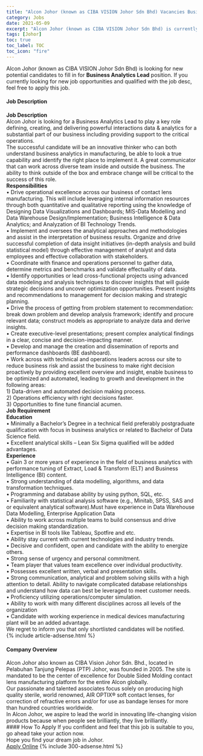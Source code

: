 ```yaml
---
title: "Alcon Johor (known as CIBA VISION Johor Sdn Bhd) Vacancies Business Analytics Lead" 
category: Jobs 
date: 2021-05-09 
excerpt: "Alcon Johor (known as CIBA VISION Johor Sdn Bhd) is currently looking for suitable person to fill in the Business Analytics Lead which based in Johor" 
tags: [Johor] 
toc: true 
toc_label: TOC 
toc_icon: "fire" 
--- 
```


<p>Alcon Johor (known as CIBA VISION Johor Sdn Bhd) is looking for new potential candidates to fill in for <b>Business Analytics Lead</b> position. If you currently looking for new job opportunities and qualified with the job desc, feel free to apply this job.
</p><div><div><h4>Job Description</h4></div><div><div><span><div><div><strong>Job Description</strong></div><div><div>Alcon Johor is looking for a Business Analytics Lead to play a key role defining, creating, and delivering powerful interactions data &amp; analytics for a substantial part of our business including providing support to the critical operations.</div><div>The successful candidate will be an innovative thinker who can both understand business analytics in manufacturing, be able to look a true capability and identify the right place to implement it. A great communicator that can work across diverse team inside and outside the business. The ability to think outside of the box and embrace change will be critical to the success of this role.</div><div><strong>Responsibilities</strong></div><div>&#8226; Drive operational excellence across our business of contact lens manufacturing. This will include leveraging internal information resources through both quantitative and qualitative reporting using the knowledge of Designing Data Visualizations and Dashboards; MIS-Data Modelling and Data Warehouse Design/Implementation; Business Intelligence &amp; Data Analytics; and Analyzation of BI Technology Trends.</div>&#8226; Implement and oversees the analytical approaches and methodologies and assist in the interpretation of business results. Organize and drive successful completion of data insight initiatives (in-depth analysis and build statistical model) through effective management of analyst and data employees and effective collaboration with stakeholders.<div>&#8226; Coordinate with finance and operations personnel to gather data, determine metrics and benchmarks and validate effectuality of data.</div>&#8226; Identify opportunities or lead cross-functional projects using advanced data modeling and analysis techniques to discover insights that will guide strategic decisions and uncover optimization opportunities. Present insights and recommendations to management for decision making and strategic planning.<div>&#8226; Drive the process of getting from problem statement to recommendation: break down problem and develop analysis framework; identify and procure relevant data; construct models as appropriate to analyze data and derive insights.</div>&#8226; Create executive-level presentations; present complex analytical findings in a clear, concise and decision-impacting manner.<div>&#8226; Develop and manage the creation and dissemination of reports and performance dashboards (BE dashboard).</div>&#8226; Work across with technical and operations leaders across our site to reduce business risk and assist the business to make right decision proactively by providing excellent overview and insight, enable business to be optimized and automated, leading to growth and development in the following areas:<br>1) Data-driven and automated decision making process.<br>2) Operations efficiency with right decisions faster.<br>3) Opportunities to fine tune financial acumen.</div><div><div><strong>Job Requirement</strong></div><div><strong>Education</strong><br>&#8226; Minimally a Bachelor&#8217;s Degree in a technical field preferably postgraduate qualification with focus in business analytics or related to Bachelor of Data Science field.<br>&#8226; Excellent analytical skills &#8211; Lean Six Sigma qualified will be added advantages.</div><div><strong>Experience</strong><br>&#8226; Gain 3 or more years of experience in the field of business analytics with performance tuning of Extract, Load &amp; Transform (ELT) and Business Intelligence (BI) content.<br>&#8226; Strong understanding of data modelling, algorithms, and data transformation techniques.<br>&#8226; Programming and database ability by using python, SQL, etc.<br>&#8226; Familiarity with statistical analysis software (e.g., Minitab, SPSS, SAS and or equivalent analytical software).Must have experience in Data Warehouse Data Modelling, Enterprise Application Data<br>&#8226; Ability to work across multiple teams to build consensus and drive decision making standardization.<br>&#8226; Expertise in BI tools like Tableau, Spotfire and etc.<br>&#8226; Ability stay current with current technologies and industry trends.<br>&#8226; Decisive and confident, open and candidate with the ability to energize others.<br>&#8226; Strong sense of urgency and personal commitment.<br>&#8226; Team player that values team excellence over individual productivity.<br>&#8226; Possesses excellent written, verbal and presentation skills.<br>&#8226; Strong communication, analytical and problem solving skills with a high attention to detail. Ability to navigate complicated database relationships and understand how data can best be leveraged to meet customer needs.<br>&#8226; Proficiency utilizing operations/computer simulation.<br>&#8226; Ability to work with many different disciplines across all levels of the organization<br>&#8226; Candidate with working experience in medical devices manufacturing plant will be an added advantage.</div><div>We regret to inform you that only shortlisted candidates will be notified.</div></div></div></span></div></div></div> 
{% include article-adsense.html %} 
<div><div><h4>Company Overview</h4></div><div><div><span><div><div>
	Alcon Johor also known as CIBA Vision Johor Sdn. Bhd., located in Pelabuhan Tanjung Pelepas (PTP) Johor, was founded in 2005. The site is mandated to be the center of excellence for Double Sided Molding contact lens manufacturing platform for the entire Alcon globally.</div>
<div>
	Our passionate and talented associates focus solely on producing high quality sterile, world renowned, AIR OPTIX&#174; soft contact lenses, for correction of refractive errors and/or for use as bandage lenses for more than hundred countries worldwide.</div>
<div>
	In Alcon Johor, we aspire to lead the world in innovating life-changing vision products because when people see brilliantly, they live brilliantly.</div></div></span></div></div></div> 
#### How To Apply 
If you confident and feel that this job is suitable to you, go ahead take your action now. <br/> 
Hope you find your dream job in Johor. <br/> 
<a href="https://www.jobstreet.com.my/en/job/business-analytics-lead-4552365?jobId=jobstreet-my-job-4552365&" class="btn btn--info" target="_blank" rel="nofollow noopenner">Apply Online</a> 
{% include 300-adsense.html %} 